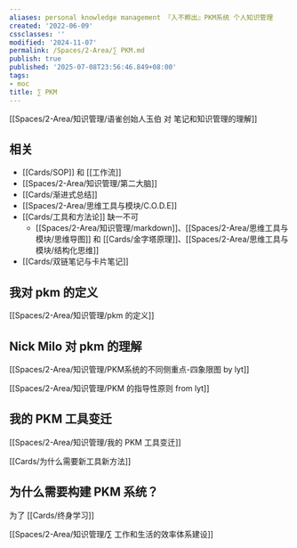 ```yaml
---
aliases: personal knowledge management 『入不孵出』PKM系统 个人知识管理
created: '2022-06-09'
cssclasses: ''
modified: '2024-11-07'
permalink: /Spaces/2-Area/∑ PKM.md
publish: true
published: '2025-07-08T23:56:46.849+08:00'
tags:
- moc
title: ∑ PKM
---
```

[[Spaces/2-Area/知识管理/语雀创始人玉伯 对 笔记和知识管理的理解]]

## 相关

- [[Cards/SOP]] 和 [[工作流]]
- [[Spaces/2-Area/知识管理/第二大脑]]
- [[Cards/渐进式总结]]
- [[Spaces/2-Area/思维工具与模块/C.O.D.E]]
- [[Cards/工具和方法论]] 缺一不可
	- [[Spaces/2-Area/知识管理/markdown]]、[[Spaces/2-Area/思维工具与模块/思维导图]] 和 [[Cards/金字塔原理]]、[[Spaces/2-Area/思维工具与模块/结构化思维]]
- [[Cards/双链笔记与卡片笔记]]

## 我对 pkm 的定义

[[Spaces/2-Area/知识管理/pkm 的定义]]

## Nick Milo 对 pkm 的理解

[[Spaces/2-Area/知识管理/PKM系统的不同侧重点-四象限图 by lyt]]

[[Spaces/2-Area/知识管理/PKM 的指导性原则 from lyt]]

## 我的 PKM 工具变迁

[[Spaces/2-Area/知识管理/我的 PKM 工具变迁]]

[[Cards/为什么需要新工具新方法]]

## 为什么需要构建 PKM 系统？

为了 [[Cards/终身学习]]

[[Spaces/2-Area/知识管理/∑ 工作和生活的效率体系建设]]